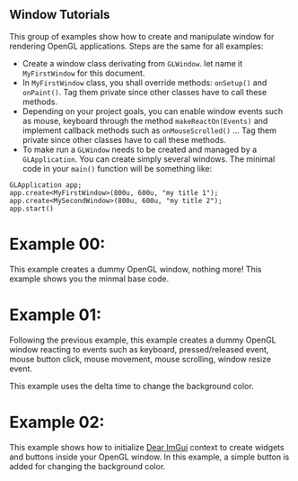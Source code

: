 ## Window Tutorials

This group of examples show how to create and manipulate window for rendering OpenGL applications.
Steps are the same for all examples:
- Create a window class derivating from `GLWindow`. let name it `MyFirstWindow` for this document.
- In `MyFirstWindow` class, you shall override methods: `onSetup()` and `onPaint()`. Tag them private
since other classes have to call these methods.
- Depending on your project goals, you can enable window events such as mouse, keyboard through the
method `makeReactOn(Events)` and implement callback methods such as `onMouseScrolled()` ... Tag them private
since other classes have to call these methods.
- To make run a `GLWindow` needs to be created and managed by a `GLApplication`. You can create simply several
windows. The minimal code in your `main()` function will be something like: 
```
GLApplication app;
app.create<MyFirstWindow>(800u, 600u, "my title 1");
app.create<MySecondWindow>(800u, 600u, "my title 2");
app.start()
```

Example 00:
===========

This example creates a dummy OpenGL window, nothing more! This example shows
you the minmal base code.

Example 01:
===========

Following the previous example, this example creates a dummy OpenGL window
reacting to events such as keyboard, pressed/released event, mouse button click,
mouse movement, mouse scrolling, window resize event. 

This example uses the delta time to change the background color.

Example 02:
===========

This example shows how to initialize [Dear ImGui](https://github.com/ocornut/imgui)
context to create widgets and buttons inside your OpenGL window. In this example, a
simple button is added for changing the background color.
